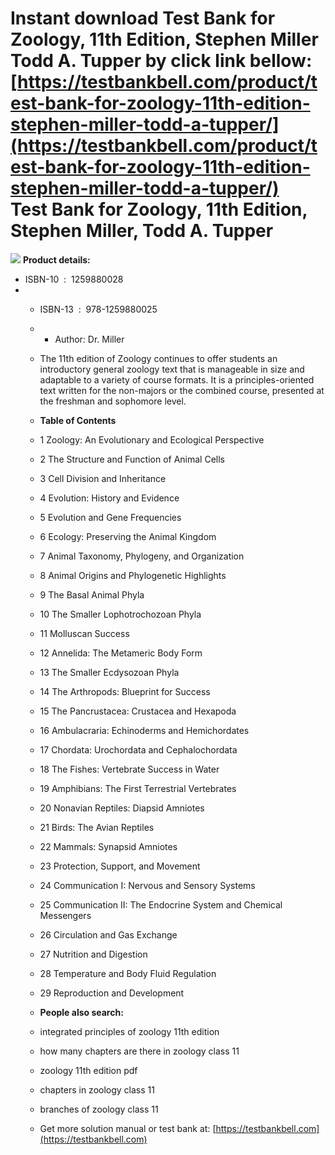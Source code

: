 Instant download **Test Bank for Zoology, 11th Edition, Stephen Miller Todd A. Tupper** by click link bellow:  
[https://testbankbell.com/product/test-bank-for-zoology-11th-edition-stephen-miller-todd-a-tupper/](https://testbankbell.com/product/test-bank-for-zoology-11th-edition-stephen-miller-todd-a-tupper/)  
**Test Bank for Zoology, 11th Edition, Stephen Miller, Todd A. Tupper**
=======================================================================


![](https://testbankbell.com/wp-content/uploads/2023/05/9781259880025_TestBank.jpeg)
**Product details:**
* ISBN-10 ‏ : ‎ 1259880028
* * ISBN-13 ‏ : ‎ 978-1259880025
  * * Author: Dr. Miller
   
  * The 11th edition of Zoology continues to offer students an introductory general zoology text that is manageable in size and adaptable to a variety of course formats. It is a principles-oriented text written for the non-majors or the combined course, presented at the freshman and sophomore level.
  * **Table of Contents**
 
  * 1 Zoology: An Evolutionary and Ecological Perspective
  * 2 The Structure and Function of Animal Cells
  * 3 Cell Division and Inheritance
  * 4 Evolution: History and Evidence
  * 5 Evolution and Gene Frequencies
  * 6 Ecology: Preserving the Animal Kingdom
  * 7 Animal Taxonomy, Phylogeny, and Organization
  * 8 Animal Origins and Phylogenetic Highlights
  * 9 The Basal Animal Phyla
  * 10 The Smaller Lophotrochozoan Phyla
  * 11 Molluscan Success
  * 12 Annelida: The Metameric Body Form
  * 13 The Smaller Ecdysozoan Phyla
  * 14 The Arthropods: Blueprint for Success
  * 15 The Pancrustacea: Crustacea and Hexapoda
  * 16 Ambulacraria: Echinoderms and Hemichordates
  * 17 Chordata: Urochordata and Cephalochordata
  * 18 The Fishes: Vertebrate Success in Water
  * 19 Amphibians: The First Terrestrial Vertebrates
  * 20 Nonavian Reptiles: Diapsid Amniotes
  * 21 Birds: The Avian Reptiles
  * 22 Mammals: Synapsid Amniotes
  * 23 Protection, Support, and Movement
  * 24 Communication I: Nervous and Sensory Systems
  * 25 Communication II: The Endocrine System and Chemical Messengers
  * 26 Circulation and Gas Exchange
  * 27 Nutrition and Digestion
  * 28 Temperature and Body Fluid Regulation
  * 29 Reproduction and Development
 
  * **People also search:**
  * integrated principles of zoology 11th edition
  * how many chapters are there in zoology class 11
  * zoology 11th edition pdf
  * chapters in zoology class 11
  * branches of zoology class 11
  *  Get more solution manual or test bank at: [https://testbankbell.com](https://testbankbell.com)
